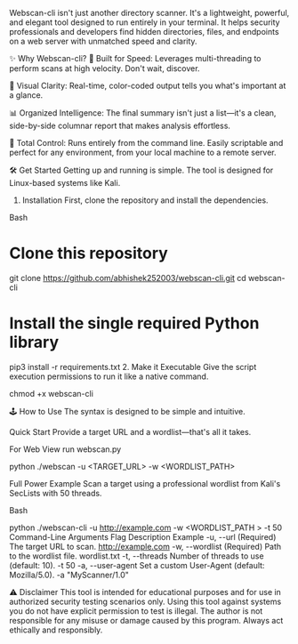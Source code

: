Webscan-cli isn't just another directory scanner. It's a lightweight, powerful, and elegant tool designed to run entirely in your terminal. It helps security professionals and developers find hidden directories, files, and endpoints on a web server with unmatched speed and clarity.

✨ Why Webscan-cli?
🚀 Built for Speed: Leverages multi-threading to perform scans at high velocity. Don't wait, discover.

🎨 Visual Clarity: Real-time, color-coded output tells you what's important at a glance.

📊 Organized Intelligence: The final summary isn't just a list—it's a clean, side-by-side columnar report that makes analysis effortless.

🔧 Total Control: Runs entirely from the command line. Easily scriptable and perfect for any environment, from your local machine to a remote server.

🛠️ Get Started
Getting up and running is simple. The tool is designed for Linux-based systems like Kali.

1. Installation
First, clone the repository and install the dependencies.

Bash

# Clone this repository
git clone https://github.com/abhishek252003/webscan-cli.git
cd webscan-cli

# Install the single required Python library
pip3 install -r requirements.txt
2. Make it Executable
Give the script execution permissions to run it like a native command.

chmod +x webscan-cli

🕹️ How to Use
The syntax is designed to be simple and intuitive.

Quick Start
Provide a target URL and a wordlist—that's all it takes.

For Web View run webscan.py


python ./webscan -u <TARGET_URL> -w <WORDLIST_PATH>

Full Power Example
Scan a target using a professional wordlist from Kali's SecLists with 50 threads.

Bash

python ./webscan-cli -u http://example.com -w <WORDLIST_PATH > -t 50
Command-Line Arguments
Flag	Description	Example
-u, --url	(Required) The target URL to scan.	http://example.com
-w, --wordlist	(Required) Path to the wordlist file.	wordlist.txt
-t, --threads	Number of threads to use (default: 10).	-t 50
-a, --user-agent	Set a custom User-Agent (default: Mozilla/5.0).	-a "MyScanner/1.0"


⚠️ Disclaimer
This tool is intended for educational purposes and for use in authorized security testing scenarios only. Using this tool against systems you do not have explicit permission to test is illegal. The author is not responsible for any misuse or damage caused by this program. Always act ethically and responsibly.
